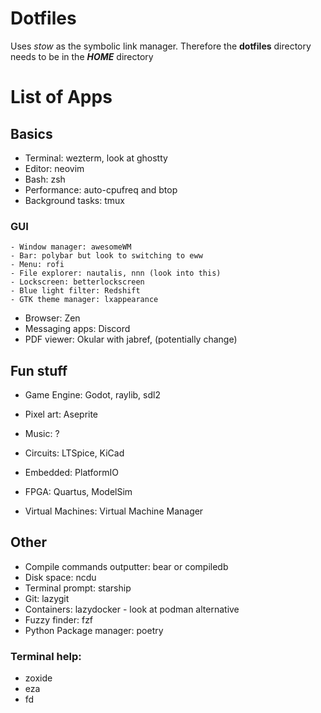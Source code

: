 # Dotfiles

Uses *stow* as the symbolic link manager.
Therefore the **dotfiles** directory needs to be in the ***HOME*** directory

# List of Apps

## Basics
- Terminal: wezterm, look at ghostty
- Editor: neovim
- Bash: zsh
- Performance: auto-cpufreq and btop
- Background tasks: tmux

### GUI
	- Window manager: awesomeWM
	- Bar: polybar but look to switching to eww
	- Menu: rofi
	- File explorer: nautalis, nnn (look into this)
	- Lockscreen: betterlockscreen
    - Blue light filter: Redshift
    - GTK theme manager: lxappearance

- Browser: Zen
- Messaging apps: Discord
- PDF viewer: Okular with jabref, (potentially change)

## Fun stuff
- Game Engine: Godot, raylib, sdl2
- Pixel art: Aseprite
- Music: ?

- Circuits: LTSpice, KiCad
- Embedded: PlatformIO
- FPGA: Quartus, ModelSim
- Virtual Machines: Virtual Machine Manager

## Other
- Compile commands outputter: bear or compiledb
- Disk space: ncdu
- Terminal prompt: starship
- Git: lazygit
- Containers: lazydocker - look at podman alternative
- Fuzzy finder: fzf
- Python Package manager: poetry

### Terminal help:
- zoxide
- eza
- fd

